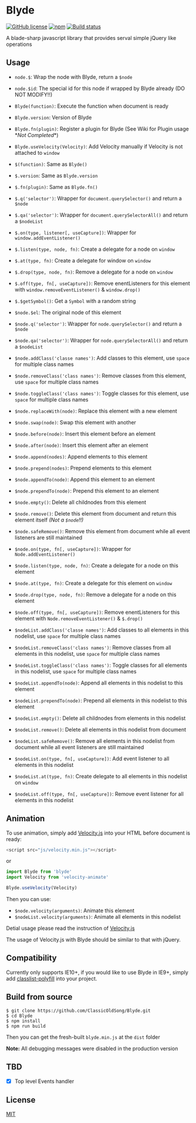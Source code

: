 # Blyde
[![GitHub license](https://img.shields.io/badge/license-MIT-blue.svg?style=flat-square)](https://raw.githubusercontent.com/ClassicOldSong/Blyde/master/LICENSE) [![npm](https://img.shields.io/npm/dt/blyde.svg?style=flat-square)](https://www.npmjs.com/package/blyde) [![Build status](https://img.shields.io/travis/ClassicOldSong/Blyde.svg?style=flat-square)](https://travis-ci.org/ClassicOldSong/Blyde)

A blade-sharp javascript library that provides serval simple jQuery like operations

## Usage
+ `node.$`: Wrap the node with Blyde, return a `$node`
+ `node.$id`: The special id for this node if wrapped by Blyde already (DO NOT MODIFY!!)
+ `Blyde(function)`: Execute the function when document is ready
+ `Blyde.version`: Version of Blyde
+ `Blyde.fn(plugin)`: Register a plugin for Blyde (See Wiki for Plugin usage \**Not Completed*\*)
+ `Blyde.useVelocity(Velocity)`: Add Velocity manually if Velocity is not attached to `window`
+ `$(function)`: Same as `Blyde()`
+ `$.version`: Same as `Blyde.version`
+ `$.fn(plugin)`: Same as `Blyde.fn()`
+ `$.q('selector')`: Wrapper for `document.querySelector()` and return a `$node`
+ `$.qa('selector')`: Wrapper for `document.querySelectorAll()` and return a `$nodeList`
+ `$.on(type, listener[, useCapture])`: Wrapper for `window.addEventListener()`
+ `$.listen(type, node, fn)`: Create a delegate for a node on `window`
+ `$.at(type, fn)`: Create a delegate for window on `window`
+ `$.drop(type, node, fn)`: Remove a delegate for a node on `window`
+ `$.off(type, fn[, useCapture])`: Remove enentListeners for this element with `window.removeEventListener()` & `window.drop()`
+ `$.$getSymbol()`: Get a `Symbol` with a random string
+ `$node.$el`: The original node of this element
+ `$node.q('selector')`: Wrapper for `node.querySelector()` and return a `$node`
+ `$node.qa('selector')`: Wrapper for `node.querySelectorAll()` and return a `$nodeList`
+ `$node.addClass('classe names')`: Add classes to this element, use `space` for multiple class names
+ `$node.removeClass('class names')`: Remove classes from this element, use `space` for multiple class names
+ `$node.toggleClass('class names')`: Toggle classes for this element, use `space` for multiple class names
+ `$node.replaceWith(node)`: Replace this element with a new element
+ `$node.swap(node)`: Swap this element with another
+ `$node.before(node)`: Insert this element before an element
+ `$node.after(node)`: Insert this element after an element
+ `$node.append(nodes)`: Append elements to this element
+ `$node.prepend(nodes)`: Prepend elements to this element
+ `$node.appendTo(node)`: Append this element to an element
+ `$node.prependTo(node)`: Prepend this element to an element
+ `$node.empty()`: Delete all childnodes from this element
+ `$node.remove()`: Delete this element from document and return this element itself *(Not a `$node`!!)*
+ `$node.safeRemove()`: Remove this element from document while all event listeners are still maintained
+ `$node.on(type, fn[, useCapture])`: Wrapper for `Node.addEventListener()`
+ `$node.listen(type, node, fn)`: Create a delegate for a node on this element
+ `$node.at(type, fn)`: Create a delegate for this element on `window`
+ `$node.drop(type, node, fn)`: Remove a delegate for a node on this element
+ `$node.off(type, fn[, useCapture])`: Remove enentListeners for this element with `Node.removeEventListener()` & `$.drop()`

+ `$nodeList.addClass('classe names')`: Add classes to all elements in this nodelist, use `space` for multiple class names
+ `$nodeList.removeClass('class names')`: Remove classes from all elements in this nodelist, use `space` for multiple class names
+ `$nodeList.toggleClass('class names')`: Toggle classes for all elements in this nodelist, use `space` for multiple class names
+ `$nodeList.appendTo(node)`: Append all elements in this nodelist to this element
+ `$nodeList.prependTo(node)`: Prepend all elements in this nodelist to this element
+ `$nodeList.empty()`: Delete all childnodes from elements in this nodelist
+ `$nodeList.remove()`: Delete all elements in this nodelist from document
+ `$nodeList.safeRemove()`: Remove all elements in this nodelist from document while all event listeners are still maintained
+ `$nodeList.on(type, fn[, useCapture])`: Add event listener to all elements in this nodelist
+ `$nodeList.at(type, fn)`: Create delegate to all elements in this nodelist on `window`
+ `$nodeList.off(type, fn[, useCapture])`: Remove event listener for all elements in this nodelist

## Animation
To use animation, simply add [Velocity.js](http://julian.com/research/velocity/) into your HTML before document is ready:

``` javascript
<script src="js/velocity.min.js"></script>
```

or

``` javascript
import Blyde from 'blyde'
import Velocity from 'velocity-animate'

Blyde.useVelocity(Velocity)
```

Then you can use:
+ `$node.velocity(arguments)`: Animate this element
+ `$nodeList.velocity(arguments)`: Animate all elements in this nodelist

Detial usage please read the instruction of [Velocity.js](http://velocityjs.org/)

The usage of Velocity.js with Blyde should be similar to that with jQuery.

## Compatibility
Currently only supports IE10+, if you would like to use Blyde in IE9+, simply add [classlist-polyfill](https://www.npmjs.com/package/classlist-polyfill) into your project.

## Build from source
```
$ git clone https://github.com/ClassicOldSong/Blyde.git
$ cd Blyde
$ npm install
$ npm run build
```
Then you can get the fresh-built `blyde.min.js` at the `dist` folder

**Note:** All debugging messages were disabled in the production version

## TBD
- [x] Top level Events handler

## License
[MIT](http://cos.mit-license.org/)
